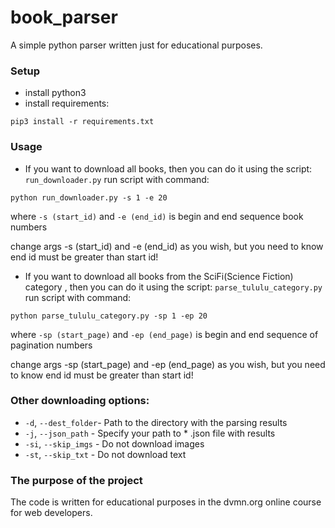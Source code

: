 # book_parser
A simple python parser written just for educational purposes.

### Setup
- install python3
- install requirements:
```
pip3 install -r requirements.txt
```

### Usage
- If you want to download all books, then you can do it using the script: `run_downloader.py`
run script with command:
```
python run_downloader.py -s 1 -e 20
```
where `-s (start_id)` and `-e (end_id)` is begin and end sequence book numbers

change args -s (start_id) and -e (end_id) as you wish, but
you need to know end id must be greater than start id!

- If you want to download all books from the SciFi(Science Fiction) category , then you can do it using the script: `parse_tululu_category.py`
run script with command:
```
python parse_tululu_category.py -sp 1 -ep 20
```
where `-sp (start_page)` and `-ep (end_page)` is begin and end sequence of pagination numbers

change args -sp (start_page) and -ep (end_page) as you wish, but
you need to know end id must be greater than start id!

### Other downloading options:
- `-d`, `--dest_folder`- Path to the directory with the parsing results
- `-j`, `--json_path` - Specify your path to * .json file with results
- `-si`, `--skip_imgs` - Do not download images
- `-st`, `--skip_txt` - Do not download text

###  The purpose of the project
The code is written for educational purposes in the dvmn.org online course for web developers.
